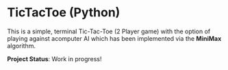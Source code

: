 # TicTacToe (Python)

This is a simple, terminal Tic-Tac-Toe (2 Player game) with the option of playing against acomputer AI which has been implemented via the **MiniMax** algorithm. 

**Project Status**: Work in progress!
